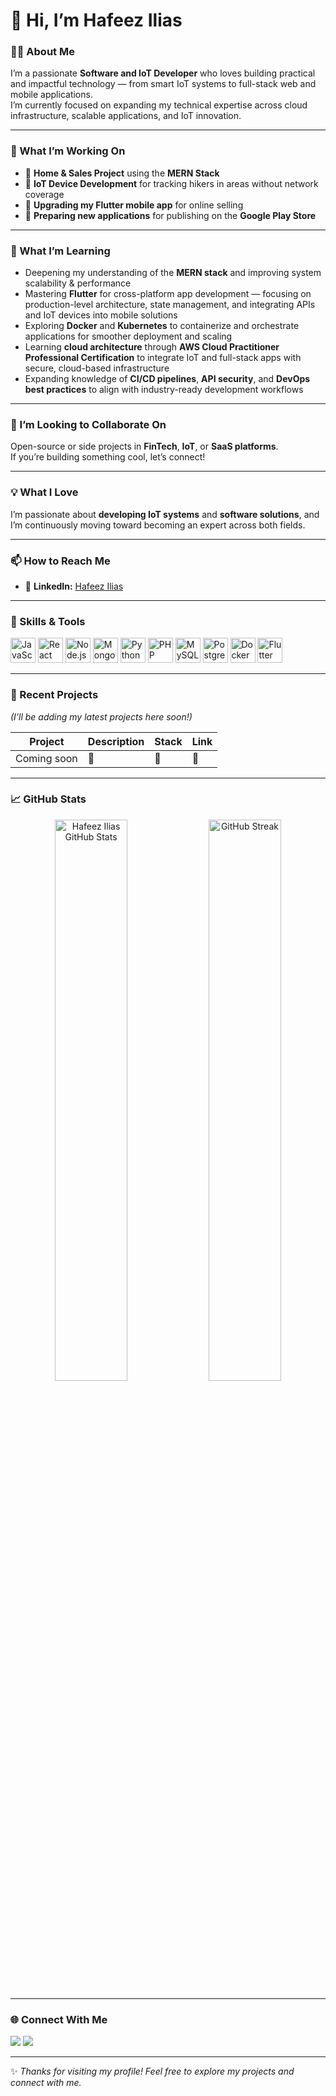 # 👋 Hi, I’m Hafeez Ilias

### 👨‍💻 About Me
I’m a passionate **Software and IoT Developer** who loves building practical and impactful technology — from smart IoT systems to full-stack web and mobile applications.  
I’m currently focused on expanding my technical expertise across cloud infrastructure, scalable applications, and IoT innovation.

---

### 🔭 What I’m Working On
- 🏡 **Home & Sales Project** using the **MERN Stack**  
- 📡 **IoT Device Development** for tracking hikers in areas without network coverage  
- 📱 **Upgrading my Flutter mobile app** for online selling  
- 🚀 **Preparing new applications** for publishing on the **Google Play Store**

---

### 🌱 What I’m Learning
- Deepening my understanding of the **MERN stack** and improving system scalability & performance  
- Mastering **Flutter** for cross-platform app development — focusing on production-level architecture, state management, and integrating APIs and IoT devices into mobile solutions  
- Exploring **Docker** and **Kubernetes** to containerize and orchestrate applications for smoother deployment and scaling  
- Learning **cloud architecture** through **AWS Cloud Practitioner Professional Certification** to integrate IoT and full-stack apps with secure, cloud-based infrastructure  
- Expanding knowledge of **CI/CD pipelines**, **API security**, and **DevOps best practices** to align with industry-ready development workflows  

---

### 🤝 I’m Looking to Collaborate On
Open-source or side projects in **FinTech**, **IoT**, or **SaaS platforms**.  
If you’re building something cool, let’s connect!

---

### 💡 What I Love
I’m passionate about **developing IoT systems** and **software solutions**, and I’m continuously moving toward becoming an expert across both fields.

---

### 📫 How to Reach Me
- 💼 **LinkedIn:** [Hafeez Ilias](https://www.linkedin.com/in/hafeez-ilias)

---

### 🧰 Skills & Tools
<p align="left">
  <img src="https://cdn.jsdelivr.net/gh/devicons/devicon/icons/javascript/javascript-original.svg" alt="JavaScript" width="40" height="40"/>
  <img src="https://cdn.jsdelivr.net/gh/devicons/devicon/icons/react/react-original.svg" alt="React" width="40" height="40"/>
  <img src="https://cdn.jsdelivr.net/gh/devicons/devicon/icons/nodejs/nodejs-original.svg" alt="Node.js" width="40" height="40"/>
  <img src="https://cdn.jsdelivr.net/gh/devicons/devicon/icons/mongodb/mongodb-original.svg" alt="MongoDB" width="40" height="40"/>
  <img src="https://cdn.jsdelivr.net/gh/devicons/devicon/icons/python/python-original.svg" alt="Python" width="40" height="40"/>
  <img src="https://cdn.jsdelivr.net/gh/devicons/devicon/icons/php/php-original.svg" alt="PHP" width="40" height="40"/>
  <img src="https://cdn.jsdelivr.net/gh/devicons/devicon/icons/mysql/mysql-original.svg" alt="MySQL" width="40" height="40"/>
  <img src="https://cdn.jsdelivr.net/gh/devicons/devicon/icons/postgresql/postgresql-original.svg" alt="PostgreSQL" width="40" height="40"/>
  <img src="https://cdn.jsdelivr.net/gh/devicons/devicon/icons/docker/docker-original.svg" alt="Docker" width="40" height="40"/>
  <img src="https://cdn.jsdelivr.net/gh/devicons/devicon/icons/flutter/flutter-original.svg" alt="Flutter" width="40" height="40"/>
</p>

---

### 📂 Recent Projects
*(I’ll be adding my latest projects here soon!)*  

| Project | Description | Stack | Link |
|----------|--------------|--------|------|
| Coming soon | 🚧 | 🚧 | 🚧 |

---

### 📈 GitHub Stats
<p align="center">
  <img src="https://github-readme-stats.vercel.app/api?username=HafeezIlias&show_icons=true&theme=tokyonight" alt="Hafeez Ilias GitHub Stats" width="48%" />
  <img src="https://github-readme-streak-stats.herokuapp.com/?user=HafeezIlias&theme=tokyonight" alt="GitHub Streak" width="48%" />
</p>

---

### 🌐 Connect With Me
<p align="left">
  <a href="https://www.linkedin.com/in/hafeez-ilias" target="_blank"><img src="https://img.shields.io/badge/LinkedIn-Hafeez%20Ilias-blue?style=flat-square&logo=linkedin" /></a>
  <a href="https://github.com/HafeezIlias" target="_blank"><img src="https://img.shields.io/badge/GitHub-HafeezIlias-black?style=flat-square&logo=github" /></a>
</p>

---

✨ *Thanks for visiting my profile! Feel free to explore my projects and connect with me.*  
